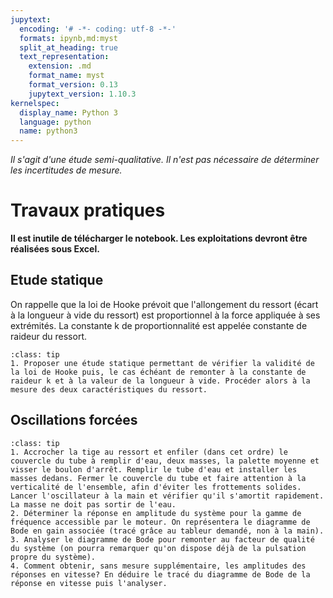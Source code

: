 ```yaml
---
jupytext:
  encoding: '# -*- coding: utf-8 -*-'
  formats: ipynb,md:myst
  split_at_heading: true
  text_representation:
    extension: .md
    format_name: myst
    format_version: 0.13
    jupytext_version: 1.10.3
kernelspec:
  display_name: Python 3
  language: python
  name: python3
---
```

_Il s'agit d'une étude semi-qualitative. Il n'est pas nécessaire de déterminer les incertitudes de mesure._

# Travaux pratiques
__Il est inutile de télécharger le notebook. Les exploitations devront être réalisées sous Excel.__

## Etude statique
On rappelle que la loi de Hooke prévoit que l'allongement du ressort (écart à la longueur à vide du ressort) est proportionnel à la force appliquée à ses extrémités. La constante k de proportionnalité est appelée constante de raideur du ressort.

````{admonition} Manipulatino
:class: tip
1. Proposer une étude statique permettant de vérifier la validité de la loi de Hooke puis, le cas échéant de remonter à la constante de raideur k et à la valeur de la longueur à vide. Procéder alors à la mesure des deux caractéristiques du ressort.
````

## Oscillations forcées

````{admonition} Etude de la réponse fréquentielle
:class: tip
1. Accrocher la tige au ressort et enfiler (dans cet ordre) le couvercle du tube à remplir d'eau, deux masses, la palette moyenne et visser le boulon d'arrêt. Remplir le tube d'eau et installer les masses dedans. Fermer le couvercle du tube et faire attention à la verticalité de l'ensemble, afin d'éviter les frottements solides. Lancer l'oscillateur à la main et vérifier qu'il s'amortit rapidement. La masse ne doit pas sortir de l'eau.
2. Déterminer la réponse en amplitude du système pour la gamme de fréquence accessible par le moteur. On représentera le diagramme de Bode en gain associée (tracé grâce au tableur demandé, non à la main).
3. Analyser le diagramme de Bode pour remonter au facteur de qualité du système (on pourra remarquer qu'on dispose déjà de la pulsation propre du système).
4. Comment obtenir, sans mesure supplémentaire, les amplitudes des réponses en vitesse? En déduire le tracé du diagramme de Bode de la réponse en vitesse puis l'analyser.
````